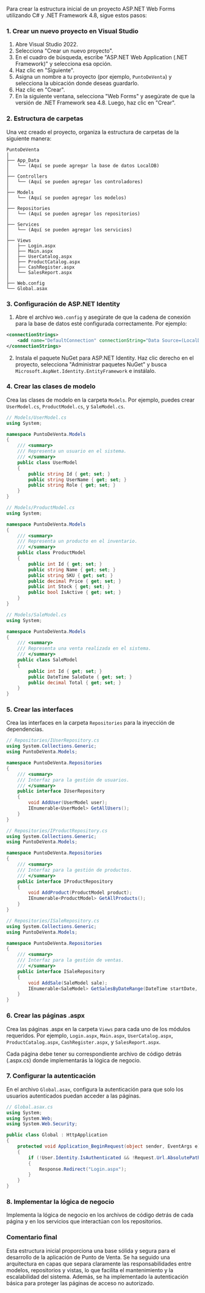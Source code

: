 Para crear la estructura inicial de un proyecto ASP.NET Web Forms utilizando C# y .NET Framework 4.8, sigue estos pasos:

### 1. Crear un nuevo proyecto en Visual Studio

1. Abre Visual Studio 2022.
2. Selecciona "Crear un nuevo proyecto".
3. En el cuadro de búsqueda, escribe "ASP.NET Web Application (.NET Framework)" y selecciona esa opción.
4. Haz clic en "Siguiente".
5. Asigna un nombre a tu proyecto (por ejemplo, `PuntoDeVenta`) y selecciona la ubicación donde deseas guardarlo.
6. Haz clic en "Crear".
7. En la siguiente ventana, selecciona "Web Forms" y asegúrate de que la versión de .NET Framework sea 4.8. Luego, haz clic en "Crear".

### 2. Estructura de carpetas

Una vez creado el proyecto, organiza la estructura de carpetas de la siguiente manera:

```
PuntoDeVenta
│
├── App_Data
│   └── (Aquí se puede agregar la base de datos LocalDB)
│
├── Controllers
│   └── (Aquí se pueden agregar los controladores)
│
├── Models
│   └── (Aquí se pueden agregar los modelos)
│
├── Repositories
│   └── (Aquí se pueden agregar los repositorios)
│
├── Services
│   └── (Aquí se pueden agregar los servicios)
│
├── Views
│   ├── Login.aspx
│   ├── Main.aspx
│   ├── UserCatalog.aspx
│   ├── ProductCatalog.aspx
│   ├── CashRegister.aspx
│   └── SalesReport.aspx
│
├── Web.config
└── Global.asax
```

### 3. Configuración de ASP.NET Identity

1. Abre el archivo `Web.config` y asegúrate de que la cadena de conexión para la base de datos esté configurada correctamente. Por ejemplo:

```xml
<connectionStrings>
    <add name="DefaultConnection" connectionString="Data Source=(LocalDB)\MSSQLLocalDB;Initial Catalog=PuntoDeVentaDB;Integrated Security=True" providerName="System.Data.SqlClient" />
</connectionStrings>
```

2. Instala el paquete NuGet para ASP.NET Identity. Haz clic derecho en el proyecto, selecciona "Administrar paquetes NuGet" y busca `Microsoft.AspNet.Identity.EntityFramework` e instálalo.

### 4. Crear las clases de modelo

Crea las clases de modelo en la carpeta `Models`. Por ejemplo, puedes crear `UserModel.cs`, `ProductModel.cs`, y `SaleModel.cs`.

```csharp
// Models/UserModel.cs
using System;

namespace PuntoDeVenta.Models
{
    /// <summary>
    /// Representa un usuario en el sistema.
    /// </summary>
    public class UserModel
    {
        public string Id { get; set; }
        public string UserName { get; set; }
        public string Role { get; set; }
    }
}

// Models/ProductModel.cs
using System;

namespace PuntoDeVenta.Models
{
    /// <summary>
    /// Representa un producto en el inventario.
    /// </summary>
    public class ProductModel
    {
        public int Id { get; set; }
        public string Name { get; set; }
        public string SKU { get; set; }
        public decimal Price { get; set; }
        public int Stock { get; set; }
        public bool IsActive { get; set; }
    }
}

// Models/SaleModel.cs
using System;

namespace PuntoDeVenta.Models
{
    /// <summary>
    /// Representa una venta realizada en el sistema.
    /// </summary>
    public class SaleModel
    {
        public int Id { get; set; }
        public DateTime SaleDate { get; set; }
        public decimal Total { get; set; }
    }
}
```

### 5. Crear las interfaces

Crea las interfaces en la carpeta `Repositories` para la inyección de dependencias.

```csharp
// Repositories/IUserRepository.cs
using System.Collections.Generic;
using PuntoDeVenta.Models;

namespace PuntoDeVenta.Repositories
{
    /// <summary>
    /// Interfaz para la gestión de usuarios.
    /// </summary>
    public interface IUserRepository
    {
        void AddUser(UserModel user);
        IEnumerable<UserModel> GetAllUsers();
    }
}

// Repositories/IProductRepository.cs
using System.Collections.Generic;
using PuntoDeVenta.Models;

namespace PuntoDeVenta.Repositories
{
    /// <summary>
    /// Interfaz para la gestión de productos.
    /// </summary>
    public interface IProductRepository
    {
        void AddProduct(ProductModel product);
        IEnumerable<ProductModel> GetAllProducts();
    }
}

// Repositories/ISaleRepository.cs
using System.Collections.Generic;
using PuntoDeVenta.Models;

namespace PuntoDeVenta.Repositories
{
    /// <summary>
    /// Interfaz para la gestión de ventas.
    /// </summary>
    public interface ISaleRepository
    {
        void AddSale(SaleModel sale);
        IEnumerable<SaleModel> GetSalesByDateRange(DateTime startDate, DateTime endDate);
    }
}
```

### 6. Crear las páginas .aspx

Crea las páginas .aspx en la carpeta `Views` para cada uno de los módulos requeridos. Por ejemplo, `Login.aspx`, `Main.aspx`, `UserCatalog.aspx`, `ProductCatalog.aspx`, `CashRegister.aspx`, y `SalesReport.aspx`.

Cada página debe tener su correspondiente archivo de código detrás (.aspx.cs) donde implementarás la lógica de negocio.

### 7. Configurar la autenticación

En el archivo `Global.asax`, configura la autenticación para que solo los usuarios autenticados puedan acceder a las páginas.

```csharp
// Global.asax.cs
using System;
using System.Web;
using System.Web.Security;

public class Global : HttpApplication
{
    protected void Application_BeginRequest(object sender, EventArgs e)
    {
        if (!User.Identity.IsAuthenticated && !Request.Url.AbsolutePath.EndsWith("Login.aspx"))
        {
            Response.Redirect("Login.aspx");
        }
    }
}
```

### 8. Implementar la lógica de negocio

Implementa la lógica de negocio en los archivos de código detrás de cada página y en los servicios que interactúan con los repositorios.

### Comentario final

Esta estructura inicial proporciona una base sólida y segura para el desarrollo de la aplicación de Punto de Venta. Se ha seguido una arquitectura en capas que separa claramente las responsabilidades entre modelos, repositorios y vistas, lo que facilita el mantenimiento y la escalabilidad del sistema. Además, se ha implementado la autenticación básica para proteger las páginas de acceso no autorizado.